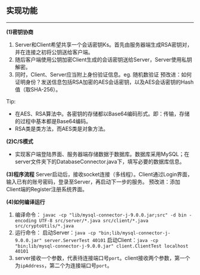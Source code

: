 ## 实现功能
----------
**(1)密钥协商**
 1. Server和Client希望共享一个会话密钥Ks。首先由服务器端生成RSA密钥对，并在连接之初将公钥送给客户端。
 2. 随后客户端使用公钥加密Client生成的会话密钥送给Server，Server使用私钥解密。
 3. 同时，Client、Server应当附上身份验证信息。eg. 随机数验证
    预改进：如何证明身份？发送信息包括RSA加密的AES会话密钥，以及AES会话密钥的Hash值（取SHA-256）。

Tip: 
- 在AES、RSA算法中。各密钥的存储都以Base64编码形式。即：传输，存储的过程中基本都是Base64编码。
- RSA类是类方法，而AES类是对象方法。

**(2)C/S模式**
 - 实现客户端登陆界面、服务器端存储数据于数据库。数据库采用MySQL；在server文件夹下的DatabaseConnector.java下，填写必要的数据库信息。

**(3)程序流程**
Server启动后，接收socket连接（多线程）。Client通过Login界面，输入已有的账号密码，登录至Server，再启动下一步的服务。
    预改进：添加Client端的Register注册系统界面。

**(4)如何编译运行**
 1. 编译命令： 
    `javac -cp "lib/mysql-connector-j-9.0.0.jar;src" -d bin -encoding UTF-8 src/server/*.java src/client/*.java src/cryptoUtils/*.java`
 2. 运行命令：
    启动Server：`java -cp "bin;lib/mysql-connector-j-9.0.0.jar" server.ServerTest 40101`
    启动Client：`java -cp "bin;lib/mysql-connector-j-9.0.0.jar" client.ClientTest localhost 40101`<br>
 3. server接收一个参数，代表待连接端口号`port`。client接收两个参数，第一个为`ipAddress`，第二个为连接端口号`port`。
